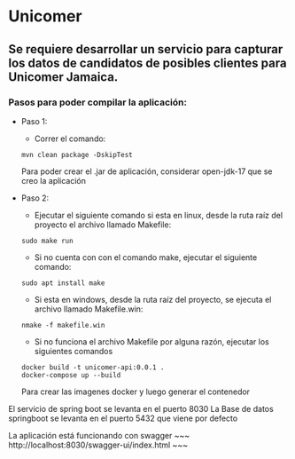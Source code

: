 # Unicomer
## Se requiere desarrollar un servicio para capturar los datos de candidatos de posibles clientes para Unicomer Jamaica.

### Pasos para poder compilar la aplicación:
- Paso 1:
    - Correr el comando:
    ~~~
    mvn clean package -DskipTest
    ~~~
    Para poder crear el .jar de aplicación, considerar open-jdk-17 que se creo la aplicación

- Paso 2:
    - Ejecutar el siguiente comando si esta en linux, desde la ruta raíz del proyecto el archivo llamado Makefile: 
    ~~~
    sudo make run 
    ~~~
    - Si no cuenta con con el comando make, ejecutar el siguiente comando:
    ~~~
    sudo apt install make
    ~~~
    - Si esta en windows, desde la ruta raíz del proyecto, se ejecuta el archivo llamado Makefile.win: 
    ~~~
    nmake -f makefile.win
    ~~~
    - Si no funciona el archivo Makefile por alguna razón, ejecutar los siguientes comandos
    ~~~
    docker build -t unicomer-api:0.0.1 .
    docker-compose up --build
    ~~~
    Para crear las imagenes docker y luego generar el contenedor

El servicio de spring boot se levanta en el puerto 8030
La Base de datos springboot se levanta en el puerto 5432 que viene por defecto

La aplicación está funcionando con swagger
    ~~~
    http://localhost:8030/swagger-ui/index.html 
    ~~~